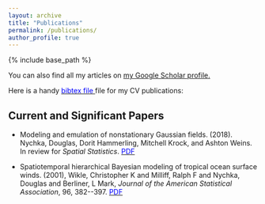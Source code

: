 ```yaml
---
layout: archive
title: "Publications"
permalink: /publications/
author_profile: true
---
```


{% include base_path %}

  You can also find all my articles on <u><a href="{{author.googlescholar}}">my Google Scholar profile</a>.</u>

Here is a handy 
[<span style="color:blue"> bibtex file </span>](https://dnychka.github.io/files/NychkaCV.bib)  file for my CV publications: 
 

<h2> Current and Significant Papers </h2>

* Modeling and emulation of nonstationary Gaussian
  fields. (2018). Nychka, Douglas, Dorit Hammerling, Mitchell Krock,
  and Ashton Weins. In review for *Spatial
  Statistics*. [<span style="color:blue"> PDF </span>](https://dnychka.github.io/files/nychka2018BRACE.pdf)

* Spatiotemporal hierarchical Bayesian modeling of tropical ocean surface winds. (2001), Wikle, Christopher K and Milliff, Ralph F and Nychka, Douglas and Berliner, L Mark, *Journal of the American Statistical Association*, 96,
   382--397.  [<span style="color:blue"> PDF </span>](https://dnychka.github.io/files/wikle2001spatiotemporal.pdf)
